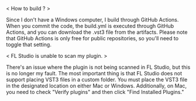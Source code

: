 
< How to build ? >

Since I don't have a Windows computer, I build through GitHub Actions. 
When you commit the code, the build.yml is executed through GitHub Actions, 
and you can download the .vst3 file from the artifacts.
Please note that GitHub Actions is only free for public repositories, so you'll need to toggle that setting.

< FL Studio is unable to scan my plugin. >

There's an issue where the plugin is not being scanned in FL Studio, but this is no longer my fault.
The most important thing is that FL Studio does not support placing VST3 files in a custom folder. 
You must place the VST3 file in the designated location on either Mac or Windows. 
Additionally, on Mac, you need to check "Verify plugins" and then click "Find Installed Plugins."